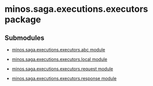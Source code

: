 # minos.saga.executions.executors package

## Submodules


* [minos.saga.executions.executors.abc module](minos.saga.executions.executors.abc.md)


* [minos.saga.executions.executors.local module](minos.saga.executions.executors.local.md)


* [minos.saga.executions.executors.request module](minos.saga.executions.executors.request.md)


* [minos.saga.executions.executors.response module](minos.saga.executions.executors.response.md)
